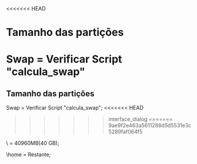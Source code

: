 <<<<<<< HEAD
# Tamanho das partições

Swap    =       Verificar Script "calcula_swap"
=======
Tamanho das partições
---------------------
Swap    =       Verificar Script "calcula_swap";
<<<<<<< HEAD
>>>>>>> interface_dialog
=======
>>>>>>> 9ae9f2e463a5611288d5d5531e3c5289faf064f5

\	=	40960MB(40 GB);

\home	=	Restante;

